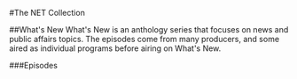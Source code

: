 #The NET Collection

##What's New
What's New is an anthology series that focuses on news and public affairs topics.  The episodes come from many producers, and some aired as individual programs before airing on What's New.

###Episodes
